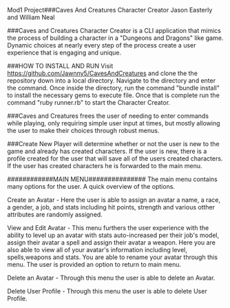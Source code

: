 Mod1 Project###Caves And Creatures Character Creator
 Jason Easterly and William Neal


 ###Caves and Creatures Character Creator is a CLI application that mimics the process of building a character in a "Dungeons and Dragons" like game. Dynamic choices at nearly every step of the process create a user experience that is engaging and unique.

 ###HOW TO INSTALL AND RUN
 Visit https://github.com/Jawnny5/CavesAndCreatures and clone the the repository down into a local directory. Navigate to the directory and enter the command. Once inside the directory, run the command "bundle install" to install the necessary gems to execute file. Once that is complete run the command "ruby runner.rb" to start the Character Creator.

 ###Caves and Creatures frees the user of needing to enter commands while playing, only requiring simple user input at times, but mostly allowing the user to make their choices through robust menus.

   ###Create New Player will determine whether or not the user is new to the game and already has created characters. If the user is new, there is a profile created for the user that will save all of the users created characters. If the user has created characters he is forwarded to the main menu.

   ############MAIN MENU###############
   The main menu contains many options for the user. A quick overview of the options.

   Create an Avatar - Here the user is able to assign an avatar a name, a race, a gender, a job, and stats including hit points, strength and various otther attributes are randomly assigned.

   View and Edit Avatar - This menu furthers the user experience with the ability to level up an avatar with stats auto-increased per their job's model, assign their avatar a spell and assign their avatar a weapon. Here you are also able to view all of your avatar's information including level, spells,weapons and stats. You are able to rename your avatar through this menu. The user is provided an option to return to main menu.

   Delete an Avatar - Through this menu the user is able to delete an Avatar.

   Delete User Profile - Through this menu the user is able to delete User Profile.


   
   

